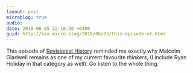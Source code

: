 ```yaml
---
layout: post
microblog: true
audio: 
date: 2018-06-05 22:10:30 +0400
guid: http://kaa.micro.blog/2018/06/05/this-episode-of.html
---
```

 This episode of [Revisionist History](http://revisionisthistory.com/episodes/22-burden-of-proof) reminded me exactly why Malcolm Gladwell remains as one of my current favourite _thinkers_, (I include Ryan Holiday in that category as well). Go listen to the whole thing.

